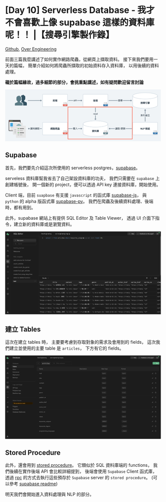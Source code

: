 # [Day 10] Serverless Database - 我才不會喜歡上像 supabase 這樣的資料庫呢！！ |【搜尋引擎製作錄】

[Github], [Over Engineering]

前面三篇我麼講述了如何實作網路爬蟲，從網頁上擷取資料。
接下來我們要用一天的篇幅，
簡單介紹如何將爬蟲所擷取的初始資料存入資料庫，
以用後續的資料處理。

**礙於篇幅緣故，過多細節的部分，會挑重點講述，如有疑問歡迎留言討論**

![](https://raw.githubusercontent.com/over-engineering-run/over-engineering-articles/main/resources/day10-01-architecture-zh.png)

## Supabase
首先，我們要先介紹這次所使用的 serverless postgres，[supabase]。

serveless 資料庫幫我省去了自己架設資料庫的功夫，
我們只需要在 `supabase` 上創建帳號後，
開一個新的 project，便可以透過 API key 連接資料庫，開始使用。

Client 端，目前 `suapbase` 有支援 `javascript` 的函式庫 [supabase-js]，
與 `python` 的 alpha 版函式庫 [supabase-py]。
我們在爬蟲及後續資料處理、後端時，都有用到。

此外，supabase 網站上有提供 SQL Editor 及 Table Viewer，
透過 UI 介面下指令，建立新的資料庫或是瀏覽資料。

![](https://raw.githubusercontent.com/over-engineering-run/over-engineering-articles/main/resources/day10-02-supabase.png)


## 建立 Tables
這次在建立 tables 時，
主要要考慮到存取對象的需求及會用到的 fields，
這次我們建立並使用的主要 table 是 `articles`，
下方有它的 fields。

![](https://raw.githubusercontent.com/over-engineering-run/over-engineering-articles/main/resources/day10-02-supabase02.png)


## Stored Procedure
此外，還會用到 [stored procedure]。
它類似於 SQL 資料庫端的 functions，
我們後續在實作後端 API 會比較詳細提到，
後端會使用 `Supabase` Client 函式庫，
透過 [rpc] 的方式去執行這些預存於 `Supabase` server 的 `stored procedure`。
(可以參考 [supabase readme])

明天我們會開始進入資料處理與 NLP 的部分。

[Github]: https://github.com/over-engineering-ru
[Over Engineering]: https://over-engineering-frontend.fly.dev/
[supabase]: https://supabase.com/
[supabase-js]: https://github.com/supabase/supabase-js
[supabase-py]: https://github.com/supabase-community/supabase-py
[stored procedure]: https://en.wikipedia.org/wiki/Stored_procedure
[rpc]: https://en.wikipedia.org/wiki/Remote_procedure_call
[supabase readme]: https://supabase.com/docs/reference/javascript/rpc
